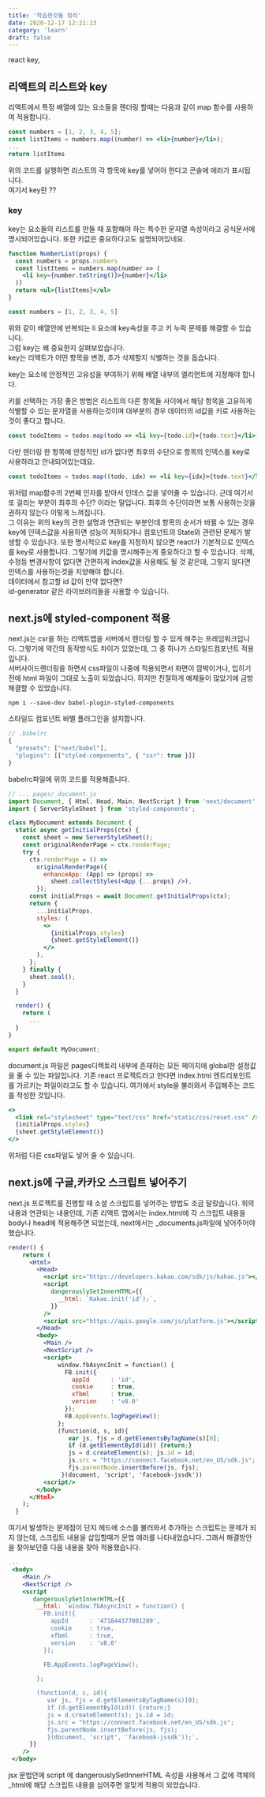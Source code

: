 ```yaml
---
title: '학습한것들 정리'
date: 2020-12-17 12:21:13
category: 'learn'
draft: false
---
```


react key,

## 리액트의 리스트와 key

리액트에서 특정 배열에 있는 요소들을 렌더링 할때는 다음과 같이 map 함수를 사용하여 적용합니다.

```jsx
const numbers = [1, 2, 3, 4, 5];
const listItems = numbers.map((number) => <li>{number}</li>);
...
return listItems
```

위의 코드를 실행하면 리스트의 각 항목에 key를 넣어야 한다고 콘솔에 에러가 표시됩니다.  
여기서 key란 ??

### key

key는 요소들의 리스트를 만들 때 포함해야 하는 특수한 문자열 속성이라고 공식문서에 명시되어있습니다. 또한
키값은 중요하다고도 설명되어있네요.

```jsx
function NumberList(props) {
  const numbers = props.numbers
  const listItems = numbers.map(number => (
    <li key={number.toString()}>{number}</li>
  ))
  return <ul>{listItems}</ul>
}

const numbers = [1, 2, 3, 4, 5]
```

위와 같이 배열안에 반복되는 li 요소에 key속성을 주고 키 누락 문제를 해결할 수 있습니다.  
그럼 key는 왜 중요한지 살펴보았습니다.  
key는 리액트가 어떤 항목을 변경, 추가 삭제할지 식별하는 것을 돕습니다.

key는 요소에 안정적인 고유성을 부여하기 위해 배열 내부의 엘리먼트에 지정해야 합니다.

키를 선택하는 가장 좋은 방법은 리스트의 다른 항목들 사이에서 해당 항목을 고유하게 식별할 수 있는 문자열을 사용하는것이며 대부분의 경우 데이터의 id값을 키로 사용하는것이 좋다고 합니다.

```jsx
const todoItems = todos.map(todo => <li key={todo.id}>{todo.text}</li>)
```

다만 렌더링 한 항목에 안정적인 id가 없다면 최후의 수단으로 항목의 인덱스를 key로 사용하라고 안내되어있는데요.

```jsx
const todoItems = todos.map((todo, idx) => <li key={idx}>{todo.text}</li>)
```

위처럼 map함수의 2번째 인자를 받아서 인데스 값을 넣어줄 수 있습니다. 근데 여기서 또 걸리는 부분이 최후의 수단?
이라는 말입니다. 최후의 수단이라면 보통 사용하는것을 권하지 않는다 이렇게 느껴집니다.  
그 이유는 위의 key의 관한 설명과 연관되는 부분인데 항목의 순서가 바뀔 수 있는 경우 key에 인덱스값을 사용하면 성능이
저하되거나 컴포넌트의 State와 관련된 문제가 발생할 수 있습니다. 또한 명시적으로 key를 지정하지 않으면 react가 기본적으로 인덱스를 key로 사용합니다.
그렇기에 키값을 명시해주는게 중요하다고 할 수 있습니다. 삭제, 수정등 변경사항이 없다면 간편하게 index값을 사용해도 될 것 같은데, 그렇지 않다면 인덱스를 사용하는것을 지양해야 합니다.  
데이터에서 참고할 id 값이 만약 없다면?  
id-generator 같은 라이브러리들을 사용할 수 있습니다.

## next.js에 styled-component 적용

next.js는 csr을 하는 리액트앱을 서버에서 렌더링 할 수 있게 해주는 프레임워크입니다.
그렇기에 약간의 동작방식도 차이가 있었는데, 그 중 하나가 스타일드컴포넌트 적용입니다.  
서버사이드렌더링을 하면서 css파일이 나중에 적용되면서 화면이 깜박이거나, 입히기 전에 html 파일이
그대로 노출이 되었습니다. 하지만 친절하게 예제들이 많았기에 금방 해결할 수 있었습니다.

```
npm i --save-dev babel-plugin-styled-components
```

스타일드 컴포넌트 바벨 플러그인을 설치합니다.

```js
// .babelrc
{
  "presets": ["next/babel"],
  "plugins": [["styled-components", { "ssr": true }]]
}
```

babelrc파일에 위의 코드를 적용해줍니다.

```jsx
// ... pages/_document.js
import Document, { Html, Head, Main, NextScript } from 'next/document';
import { ServerStyleSheet } from 'styled-components';

class MyDocument extends Document {
  static async getInitialProps(ctx) {
    const sheet = new ServerStyleSheet();
    const originalRenderPage = ctx.renderPage;
    try {
      ctx.renderPage = () =>
        originalRenderPage({
          enhanceApp: (App) => (props) =>
            sheet.collectStyles(<App {...props} />),
        });
      const initialProps = await Document.getInitialProps(ctx);
      return {
        ...initialProps,
        styles: (
          <>
            {initialProps.styles}
            {sheet.getStyleElement()}
          </>
        ),
      };
    } finally {
      sheet.seal();
    }
  }

  render() {
    return (
      ...
  }
}

export default MyDocument;

```

document.js 파일은 pages디렉토리 내부에 존재하는 모든 페이지에 global한 설정값을 줄 수 있는 파일입니다.
기존 react 프로젝트라고 한다면 index.html 엔트리포인트를 가르키는 파일이라고도 할 수 있습니다.
여기에서 style을 불러와서 주입해주는 코드를 작성한 것입니다.

```jsx
<>
  <link rel="stylesheet" type="text/css" href="static/css/reset.css" />
  {initialProps.styles}
  {sheet.getStyleElement()}
</>
```

위처럼 다른 css파일도 넣어 줄 수 있습니다.

## next.js에 구글,카카오 스크립트 넣어주기

next.js 프로젝트를 진행할 때 소셜 스크립트를 넣어주는 방법도 조금 달랐습니다. 위의 내용과 연관되는 내용인데,
기존 리액트 앱에서는 index.html에 각 스크립트 내용을 body나 head에 적용해주면
되었는데, next에서는 \_documents.js파일에 넣어주어야 했습니다.

```jsx
render() {
    return (
      <Html>
        <Head>
          <script src="https://developers.kakao.com/sdk/js/kakao.js"></script>
          <script
            dangerouslySetInnerHTML={{
              __html: `Kakao.init('id');`,
            }}
          />
          <script src="https://apis.google.com/js/platform.js"></script>
        </Head>
        <body>
          <Main />
          <NextScript />
          <script>
              window.fbAsyncInit = function() {
                FB.init({
                  appId      : 'id',
                  cookie     : true,
                  xfbml      : true,
                  version    : 'v8.0'
                });
                FB.AppEvents.logPageView();
              };
              (function(d, s, id){
                 var js, fjs = d.getElementsByTagName(s)[0];
                 if (d.getElementById(id)) {return;}
                 js = d.createElement(s); js.id = id;
                 js.src = "https://connect.facebook.net/en_US/sdk.js";
                 fjs.parentNode.insertBefore(js, fjs);
               }(document, 'script', 'facebook-jssdk'))
          <script/>
        </body>
      </Html>
    );
  }
```

여기서 발생하는 문제점이 단지 헤드에 소스를 불러와서 추가하는 스크립트는 문제가 되지 않는데,
스크립트 내용을 삽입할때가 문법 에러를 나타내었습니다. 그래서 해결방안을 찾아보던중 다음 내용을 찾아 적용했습니다.

```jsx
...
 <body>
    <Main />
    <NextScript />
    <script
       dangerouslySetInnerHTML={{
        __html: `window.fbAsyncInit = function() {
          FB.init({
            appId      : '471844377081289',
            cookie     : true,
            xfbml      : true,
            version    : 'v8.0'
          });

          FB.AppEvents.logPageView();

        };

        (function(d, s, id){
           var js, fjs = d.getElementsByTagName(s)[0];
           if (d.getElementById(id)) {return;}
           js = d.createElement(s); js.id = id;
           js.src = "https://connect.facebook.net/en_US/sdk.js";
           fjs.parentNode.insertBefore(js, fjs);
           }(document, 'script', 'facebook-jssdk'));`,
      }}
    />
 </body>
```

jsx 문법안에 script 에 dangerouslySetInnerHTML 속성을 사용해서 그 값에 객체의 \_html에 해당 스크립트 내용을
심어주면 알맞게 적용이 되었습니다.
